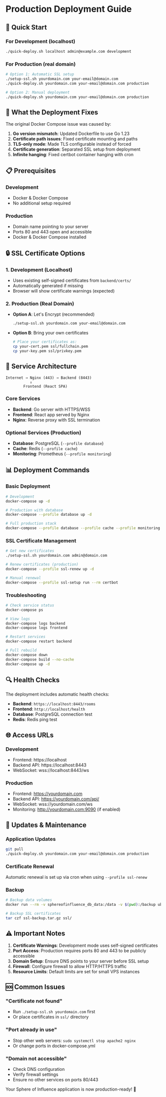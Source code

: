 # Production Deployment Guide

## 🚀 Quick Start

### For Development (localhost)
```bash
./quick-deploy.sh localhost admin@example.com development
```

### For Production (real domain)
```bash
# Option 1: Automatic SSL setup
./setup-ssl.sh yourdomain.com your-email@domain.com
./quick-deploy.sh yourdomain.com your-email@domain.com production

# Option 2: Manual deployment
./quick-deploy.sh yourdomain.com your-email@domain.com production
```

## 🔧 What the Deployment Fixes

The original Docker Compose issue was caused by:
1. **Go version mismatch**: Updated Dockerfile to use Go 1.23
2. **Certificate path issues**: Fixed certificate mounting and paths
3. **TLS-only mode**: Made TLS configurable instead of forced
4. **Certificate generation**: Separated SSL setup from deployment
5. **Infinite hanging**: Fixed certbot container hanging with cron

## 📋 Prerequisites

### Development
- Docker & Docker Compose
- No additional setup required

### Production
- Domain name pointing to your server
- Ports 80 and 443 open and accessible
- Docker & Docker Compose installed

## 🔒 SSL Certificate Options

### 1. Development (Localhost)
- Uses existing self-signed certificates from `backend/certs/`
- Automatically generated if missing
- Browser will show certificate warnings (expected)

### 2. Production (Real Domain)
- **Option A**: Let's Encrypt (recommended)
  ```bash
  ./setup-ssl.sh yourdomain.com your-email@domain.com
  ```
- **Option B**: Bring your own certificates
  ```bash
  # Place your certificates as:
  cp your-cert.pem ssl/fullchain.pem
  cp your-key.pem ssl/privkey.pem
  ```

## 🐳 Service Architecture

```
Internet → Nginx (443) → Backend (8443)
           ↓
        Frontend (React SPA)
```

### Core Services
- **Backend**: Go server with HTTPS/WSS
- **Frontend**: React app served by Nginx
- **Nginx**: Reverse proxy with SSL termination

### Optional Services (Production)
- **Database**: PostgreSQL (`--profile database`)
- **Cache**: Redis (`--profile cache`)
- **Monitoring**: Prometheus (`--profile monitoring`)

## 📊 Deployment Commands

### Basic Deployment
```bash
# Development
docker-compose up -d

# Production with database
docker-compose --profile database up -d

# Full production stack
docker-compose --profile database --profile cache --profile monitoring up -d
```

### SSL Certificate Management
```bash
# Get new certificates
./setup-ssl.sh yourdomain.com admin@domain.com

# Renew certificates (production)
docker-compose --profile ssl-renew up -d

# Manual renewal
docker-compose --profile ssl-setup run --rm certbot
```

### Troubleshooting
```bash
# Check service status
docker-compose ps

# View logs
docker-compose logs backend
docker-compose logs frontend

# Restart services
docker-compose restart backend

# Full rebuild
docker-compose down
docker-compose build --no-cache
docker-compose up -d
```

## 🔍 Health Checks

The deployment includes automatic health checks:
- **Backend**: `https://localhost:8443/rooms`
- **Frontend**: `http://localhost/health`
- **Database**: PostgreSQL connection test
- **Redis**: Redis ping test

## 🌐 Access URLs

### Development
- Frontend: https://localhost
- Backend API: https://localhost:8443
- WebSocket: wss://localhost:8443/ws

### Production
- Frontend: https://yourdomain.com
- Backend API: https://yourdomain.com/api/
- WebSocket: wss://yourdomain.com/ws
- Monitoring: http://yourdomain.com:9090 (if enabled)

## 🔄 Updates & Maintenance

### Application Updates
```bash
git pull
./quick-deploy.sh yourdomain.com your-email@domain.com production
```

### Certificate Renewal
Automatic renewal is set up via cron when using `--profile ssl-renew`

### Backup
```bash
# Backup data volumes
docker run --rm -v sphereofinfluence_db_data:/data -v $(pwd):/backup ubuntu tar czf /backup/backup.tar.gz /data

# Backup SSL certificates
tar czf ssl-backup.tar.gz ssl/
```

## ⚠️ Important Notes

1. **Certificate Warnings**: Development mode uses self-signed certificates
2. **Port Access**: Production requires ports 80 and 443 to be publicly accessible
3. **Domain Setup**: Ensure DNS points to your server before SSL setup
4. **Firewall**: Configure firewall to allow HTTP/HTTPS traffic
5. **Resource Limits**: Default limits are set for small VPS instances

## 🆘 Common Issues

### "Certificate not found"
- Run `./setup-ssl.sh yourdomain.com` first
- Or place certificates in `ssl/` directory

### "Port already in use"
- Stop other web servers: `sudo systemctl stop apache2 nginx`
- Or change ports in docker-compose.yml

### "Domain not accessible"
- Check DNS configuration
- Verify firewall settings
- Ensure no other services on ports 80/443

Your Sphere of Influence application is now production-ready! 🎉
